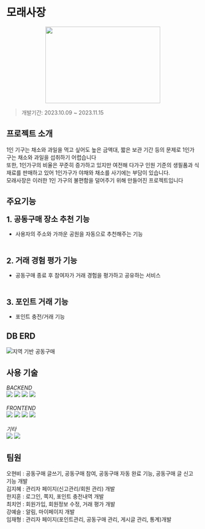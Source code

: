 # 모래사장

<p align="center">
<img src="https://github.com/hyeon0678/moraeSajang/assets/115452850/8ad16dfa-b48f-4038-9bb4-f8f1b636d1d2" width="300" height="200"/>
</p>

> 개발기간: 2023.10.09 ~ 2023.11.15


## 프로젝트 소개
1인 기구는 채소와 과일을 먹고 싶어도 높은 금액대, 짧은 보관 기간 등의 문제로 1인가구는 채소와 과일을 섭취하기 어렵습니다<br/>
또한, 1인가구의 비율은 꾸준히 증가하고 있지만 여전해 다가구 인원 기준의 생필품과 식재료를 판매하고 있어 1인가구가 야채와 채소를 사기에는 부담이 있습니다.<br/>
모래사장은 이러한 1인 가구의 불편함을 덜어주기 위해 만들어진 프로젝트입니다


## 주요기능
<span style="font-size: 20px;">__1. 공동구매 장소 추천 기능__</span><br/>
- 사용자의 주소와 가까운 공원을 자동으로 추천해주는 기능
<br/>

<span style="font-size: 20px;">__2. 거래 경험 평가 기능__</span><br/>
- 공동구매 종료 후 참여자가 거래 경험을 평가하고 공유하는 서비스
<br/>

<span style="font-size: 20px;">__3. 포인트 거래 기능__</span><br/>
- 포인트 충전/거래 기능

## DB ERD
![지역 기반 공동구매](https://github.com/hyeon0678/moraeSajang/assets/115452850/62a89721-01d5-4c5f-9583-ca9faf014e2f)

## 사용 기술
_BACKEND_
<br/>
<img src="https://img.shields.io/badge/java-007396?style=for-the-badge&logo=java&logoColor=white"> 
<img src="https://img.shields.io/badge/spring-6DB33F?style=for-the-badge&logo=spring&logoColor=white">
<img src="https://img.shields.io/badge/mybatis-007396?style=for-the-badge&logo=java&logoColor=white">
<img src="https://img.shields.io/badge/mariaDB-003545?style=for-the-badge&logo=mariaDB&logoColor=white">
<br/>
<br/>
_FRONTEND_
<br/>
  <img src="https://img.shields.io/badge/html5-E34F26?style=for-the-badge&logo=html5&logoColor=white"> 
  <img src="https://img.shields.io/badge/css-1572B6?style=for-the-badge&logo=css3&logoColor=white"> 
  <img src="https://img.shields.io/badge/javascript-F7DF1E?style=for-the-badge&logo=javascript&logoColor=black"> 
  <img src="https://img.shields.io/badge/jquery-0769AD?style=for-the-badge&logo=jquery&logoColor=white">
<br/>
<br/>
_기타_
<br/>
  <img src="https://img.shields.io/badge/github-181717?style=for-the-badge&logo=github&logoColor=white">
  <img src="https://img.shields.io/badge/git-F05032?style=for-the-badge&logo=git&logoColor=white">

## 팀원
오현비 : 공동구매 글쓰기, 공동구매 참여, 공동구매 자동 완료 기능, 공동구매 글 신고 기능 개발 <br/>
김지혜 : 관리자 페이지(신고관리/회원 관리) 개발 <br/>
한지훈 : 로그인, 쪽지, 포인트 충전내역 개발 <br/>
최치언 : 회원가입, 회원정보 수정, 거래 평가 개발 <br/>
강예슬 : 알림, 마이페이지 개발 <br/>
임재형 : 관리자 페이지(포인트관리, 공동구매 관리, 게시글 관리, 통계)개발  


